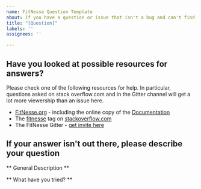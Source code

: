 ```yaml
---
name: FitNesse Question Template
about: If you have a question or issue that isn't a bug and can't find an answer elsewhere.
title: "[Question]"
labels: ''
assignees: ''

---
```


## Have you looked at possible resources for answers?
Please check one of the following resources for help. In particular, questions asked on stack overflow.com and in the Gitter channel will get a lot more viewership than an issue here.
- [FitNesse.org](http://fitnesse.org) - including the online copy of the [Documentation](http://fitnesse.org/FitNesse.UserGuide)
- The [fitnesse](https://stackoverflow.com/questions/tagged/fitnesse) tag on [stackoverflow.com](https://stackoverflow.com)
- The FitNesse Gitter - [get invite here](https://stackoverflow.com/questions/tagged/fitnesse)

## If your answer isn't out there, please describe your question
** General Description **

** What have you tried? **
